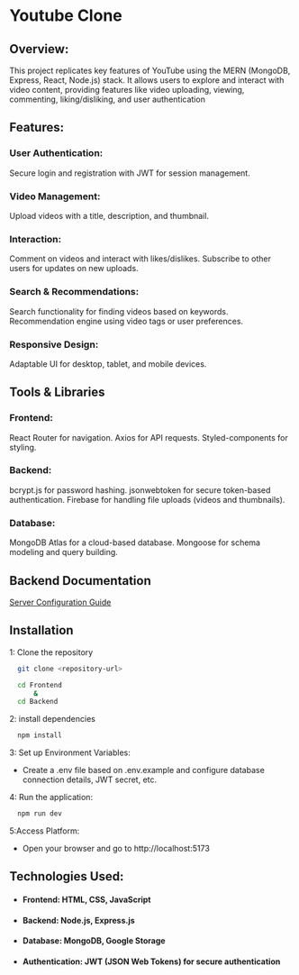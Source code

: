 
# Youtube Clone

## Overview:
This project replicates key features of YouTube using the MERN (MongoDB, Express, React, Node.js) stack. It allows users to explore and interact with video content, providing features like video uploading, viewing, commenting, liking/disliking, and user authentication

## Features:

### User Authentication:
Secure login and registration with JWT for session management.
### Video Management:
Upload videos with a title, description, and thumbnail.
### Interaction:
Comment on videos and interact with likes/dislikes.
Subscribe to other users for updates on new uploads.
### Search & Recommendations:
Search functionality for finding videos based on keywords.
Recommendation engine using video tags or user preferences.
### Responsive Design:
Adaptable UI for desktop, tablet, and mobile devices.

## Tools & Libraries

### Frontend:
React Router for navigation.
Axios for API requests.
Styled-components for styling.

### Backend:
bcrypt.js for password hashing.
jsonwebtoken for secure token-based authentication.
Firebase for handling file uploads (videos and thumbnails).

### Database:
MongoDB Atlas for a cloud-based database.
Mongoose for schema modeling and query building.



## Backend Documentation

[Server Configuration Guide](https://documenter.getpostman.com/view/40093365/2sAYJ4jMDH)


## Installation

1: Clone the repository
```bash
  git clone <repository-url> 
```
```bash
  cd Frontend
      &
  cd Backend
```
2: install dependencies
```bash
  npm install
```
3: Set up Environment Variables:
- Create a .env file based on .env.example and configure database connection details, JWT secret, etc.

4: Run the application:
```bash
  npm run dev
```
5:Access Platform:

- Open your browser and go to http://localhost:5173
    
## Technologies Used:

- #### Frontend: HTML, CSS, JavaScript
- #### Backend: Node.js, Express.js
- #### Database: MongoDB, Google Storage
- #### Authentication: JWT (JSON Web Tokens) for secure authentication    
